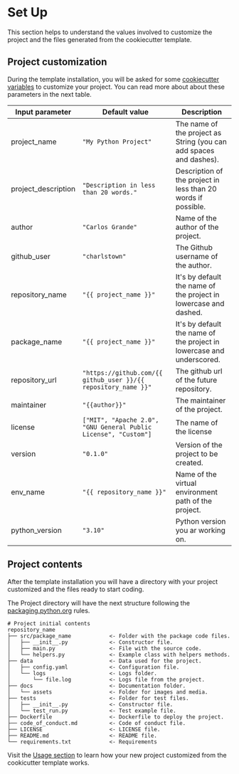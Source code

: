 # Set Up

This section helps to understand the values involved to customize the project and the files generated from the cookiecutter template.

## Project customization

During the template installation, you will be asked for some [cookiecutter variables](https://github.com/charlstown/py-template/blob/wip-release/cookiecutter.json) to customize your project. You can read more about about these parameters in the next table.

| Input parameter | Default value | Description |
| --- | --- | --- |
| project_name | `"My Python Project"` | The name of the project as String (you can add spaces and dashes). |
| project_description | `"Description in less than 20 words."` | Description of the project in less than 20 words if possible. |
| author | `"Carlos Grande"` | Name of the author of the project. |
| github_user | `"charlstown"` | The Github username of the author. |
| repository_name | `"{{ project_name }}"` | It's by default the name of the project in lowercase and dashed. |
| package_name | `"{{ project_name }}"` | It's by default the name of the project in lowercase and underscored. |
| repository_url | `"https://github.com/{{ github_user }}/{{ repository_name }}"` | The github url of the future repository. |
| maintainer | `"{{author}}"` | The maintainer of the project. |
| license | `["MIT", "Apache 2.0", "GNU General Public License", "Custom"]` | The name of the license |
| version | `"0.1.0"` | Version of the project to be created. |
| env_name | `"{{ repository_name }}"` | Name of the virtual environment path of the project. |
| python_version | `"3.10"` | Python version you ar working on. |


## Project contents

After the template installation you will have a directory with your project customized and the files ready to start coding.

The Project directory will have the next structure following the [packaging.python.org](https://packaging.python.org/en/latest/tutorials/packaging-projects/?highlight=src#a-simple-project) rules.

```
# Project initial contents
repository_name
├── src/package_name            <- Folder with the package code files.
│   ├── __init__.py             <- Constructor file.
│   ├── main.py                 <- File with the source code.
│   └── helpers.py              <- Example class with helpers methods.
├── data                        <- Data used for the project.
│   ├── config.yaml             <- Configuration file.
│   └── logs                    <- Logs folder.
│       └── file.log            <- Logs file from the project.
├── docs                        <- Documentation folder.
│   └── assets                  <- Folder for images and media.
├── tests                       <- Folder for test files.
│   ├── __init__.py             <- Constructor file.
│   └── test_run.py             <- Test example file.
├── Dockerfile                  <- Dockerfile to deploy the project.
├── code_of_conduct.md          <- Code of conduct file.
├── LICENSE                     <- LICENSE file.
├── README.md                   <- README file.
└── requirements.txt            <- Requirements
```

Visit the [Usage section](/user-guide/usage/) to learn how your new project customized from the cookicutter template works.